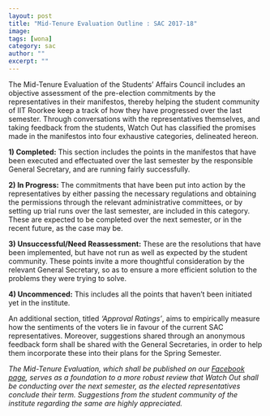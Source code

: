 ```yaml
---
layout: post
title: "Mid-Tenure Evaluation Outline : SAC 2017-18"
image: 
tags: [wona]
category: sac
author: ""
excerpt: ""
---
```


The Mid-Tenure Evaluation of the Students’ Affairs Council includes an objective assessment of the  pre-election commitments by the representatives in their manifestos, thereby helping the student community of IIT Roorkee keep a track of how they have progressed over the last semester. Through conversations with the representatives themselves, and taking feedback from the students, Watch Out has classified the promises made in the manifestos into four exhaustive categories, delineated hereon.

__1) Completed:__ This section includes the points in the manifestos that have been executed and effectuated over the last semester by the responsible General Secretary, and are running fairly successfully.

__2) In Progress:__ The commitments that have been put into action by the representatives by either passing the necessary regulations and obtaining the permissions through the relevant administrative committees, or by setting up trial runs over the last semester, are included in this category. These are expected to be completed over the next semester, or in the recent future, as the case may be.

__3) Unsuccessful/Need Reassessment:__ These are the resolutions that have been implemented, but have not run as well as expected by the student community. These points invite a more thoughtful consideration by the relevant General Secretary, so as to ensure a more efficient solution to the problems they were trying to solve.

__4) Uncommenced:__ This includes all the points that haven’t been initiated yet in the institute. 

An additional section, titled _‘Approval Ratings’_, aims to empirically measure how the sentiments of the voters lie in favour of the current SAC representatives. Moreover, suggestions shared through an anonymous feedback form shall be shared with the General Secretaries, in order to help them incorporate these into their plans for the Spring Semester.

_The Mid-Tenure Evaluation, which shall be published on our <span style="color:#0645AD">[Facebook page](www.facebook.com/watchoutiitr)</span>, serves as a foundation to a more robust review that Watch Out shall be conducting over the next semester, as the elected representatives conclude their term. Suggestions from the student community of the institute regarding the same are highly appreciated._